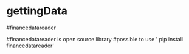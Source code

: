 # gettingData


#financedatareader

#financedatareader is open source library
#possible to use ' pip install financedatareader'
